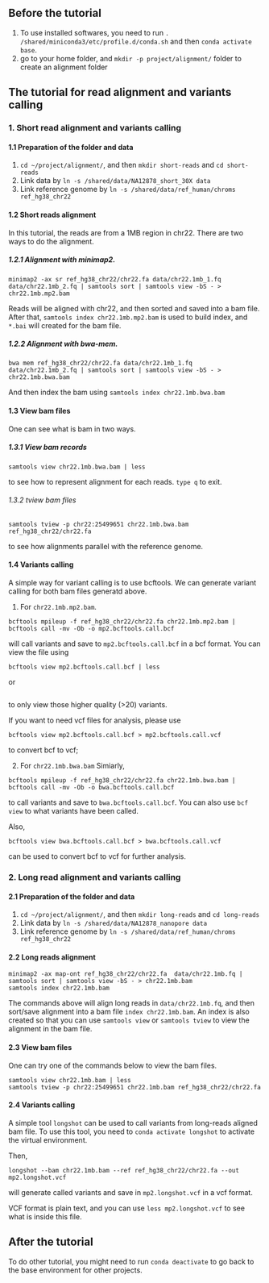 ## Before the tutorial

1. To use installed softwares, you need to run `. /shared/miniconda3/etc/profile.d/conda.sh` and then `conda activate base`.
2. go to your home folder, and `mkdir -p project/alignment/` folder to create an alignment folder

## The tutorial for read alignment and variants calling

### 1. Short read alignment and variants calling
#### 1.1 Preparation of the folder and data
1. `cd ~/project/alignment/`, and then `mkdir short-reads` and `cd short-reads`
2. Link data by `ln -s /shared/data/NA12878_short_30X data`
3. Link reference genome by `ln -s /shared/data/ref_human/chroms ref_hg38_chr22`

#### 1.2 Short reads alignment
In this tutorial, the reads are from a 1MB region in chr22. There are two ways to do the alignment.

##### 1.2.1 Alignment with minimap2. 
```
minimap2 -ax sr ref_hg38_chr22/chr22.fa data/chr22.1mb_1.fq data/chr22.1mb_2.fq | samtools sort | samtools view -bS - > chr22.1mb.mp2.bam
```
Reads will be aligned with chr22, and then sorted and saved into a bam file.
After that, `samtools index chr22.1mb.mp2.bam` is used to build index, and `*.bai` will created for the bam file.

##### 1.2.2 Alignment with bwa-mem. 
```
bwa mem ref_hg38_chr22/chr22.fa data/chr22.1mb_1.fq data/chr22.1mb_2.fq | samtools sort | samtools view -bS - > chr22.1mb.bwa.bam
```
And then index the bam using `samtools index chr22.1mb.bwa.bam`

#### 1.3 View bam files
One can see what is bam in two ways.

##### 1.3.1 View bam records
```
samtools view chr22.1mb.bwa.bam | less
``` 
to see how to represent alignment for each reads. 
`type q` to exit.

###### 1.3.2 tview bam files
```
samtools tview -p chr22:25499651 chr22.1mb.bwa.bam ref_hg38_chr22/chr22.fa
``` 
to see how alignments parallel with the reference genome.

#### 1.4 Variants calling
A simple way for variant calling is to use bcftools. We can generate variant calling for both bam files generatd above.

1. For `chr22.1mb.mp2.bam`. 
```
bcftools mpileup -f ref_hg38_chr22/chr22.fa chr22.1mb.mp2.bam | bcftools call -mv -Ob -o mp2.bcftools.call.bcf
```
will call variants and save to `mp2.bcftools.call.bcf` in a bcf format. 
You can view the file using 
```
bcftools view mp2.bcftools.call.bcf | less
``` 
or 
```bcftools view -i '%QUAL>=20' mp2.bcftools.call.bcf | less
``` 
to only view those higher quality (>20) variants.

If you want to need vcf files for analysis, please use
```
bcftools view mp2.bcftools.call.bcf > mp2.bcftools.call.vcf
``` 
to convert bcf to vcf;

2. For `chr22.1mb.bwa.bam`
Simiarly, 
```
bcftools mpileup -f ref_hg38_chr22/chr22.fa chr22.1mb.bwa.bam | bcftools call -mv -Ob -o bwa.bcftools.call.bcf
``` 
to call variants and save to `bwa.bcftools.call.bcf`. 
You can also use `bcf view` to what variants have been called.

Also, 
```
bcftools view bwa.bcftools.call.bcf > bwa.bcftools.call.vcf
``` 
can be used to convert bcf to vcf for further analysis.

### 2. Long read alignment and variants calling
#### 2.1 Preparation of the folder and data
1. `cd ~/project/alignment/`, and then `mkdir long-reads` and `cd long-reads`
2. Link data by `ln -s /shared/data/NA12878_nanopore data`
3. Link reference genome by `ln -s /shared/data/ref_human/chroms ref_hg38_chr22`

#### 2.2 Long reads alignment
```
minimap2 -ax map-ont ref_hg38_chr22/chr22.fa  data/chr22.1mb.fq | samtools sort | samtools view -bS - > chr22.1mb.bam
samtools index chr22.1mb.bam
```
The commands above will align long reads in `data/chr22.1mb.fq`, and then sort/save alignment into a bam file `index chr22.1mb.bam`. 
An index is also created so that you can use `samtools view` or `samtools tview` to view the alignment in the bam file.

#### 2.3 View bam files
One can try one of the commands below to view the bam files.
```
samtools view chr22.1mb.bam | less
samtools tview -p chr22:25499651 chr22.1mb.bam ref_hg38_chr22/chr22.fa
```

#### 2.4 Variants calling
A simple tool `longshot` can be used to call variants from long-reads aligned bam file. To use this tool, you need to `conda activate longshot` to activate the virtual environment.

Then,
```
longshot --bam chr22.1mb.bam --ref ref_hg38_chr22/chr22.fa --out mp2.longshot.vcf
``` 
will generate called variants and save in `mp2.longshot.vcf` in a vcf format. 

VCF format is plain text, and you can use `less mp2.longshot.vcf` to see what is inside this file.

## After the tutorial

To do other tutorial, you might need to run `conda deactivate` to go back to the base environment for other projects.

